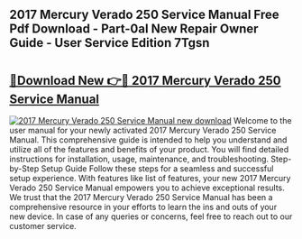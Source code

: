 ## 2017 Mercury Verado 250 Service Manual Free Pdf Download - Part-0aI New Repair Owner Guide - User Service Edition 7Tgsn

# <h2><a href="http://bc84773.oget.top/?id=2017+Mercury+Verado+250+Service+Manual">🔗Download New 👉🔴 2017 Mercury Verado 250 Service Manual</a></h2>

[![2017 Mercury Verado 250 Service Manual new download](https://i.imgur.com/5g1atiW.png)](http://bc84773.oget.top/?id=2017+Mercury+Verado+250+Service+Manual)
Welcome to the user manual for your newly activated 2017 Mercury Verado 250 Service Manual. This comprehensive guide is intended to help you understand and utilize all of the features and benefits of your product. You will find detailed instructions for installation, usage, maintenance, and troubleshooting. Step-by-Step Setup Guide Follow these steps for a seamless and successful setup experience. With features like list of features, your new 2017 Mercury Verado 250 Service Manual empowers you to achieve exceptional results. We trust that the 2017 Mercury Verado 250 Service Manual has been a comprehensive resource in your efforts to learn the ins and outs of your new device. In case of any queries or concerns, feel free to reach out to our customer service.
